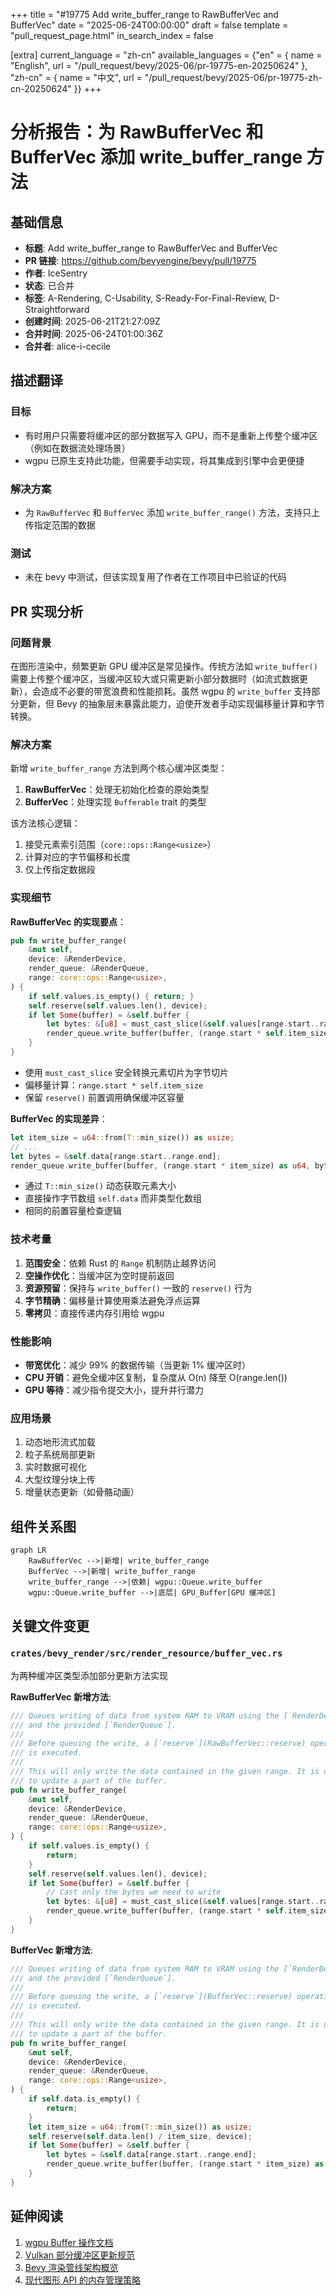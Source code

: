 +++
title = "#19775 Add write_buffer_range to RawBufferVec and BufferVec"
date = "2025-06-24T00:00:00"
draft = false
template = "pull_request_page.html"
in_search_index = false

[extra]
current_language = "zh-cn"
available_languages = {"en" = { name = "English", url = "/pull_request/bevy/2025-06/pr-19775-en-20250624" }, "zh-cn" = { name = "中文", url = "/pull_request/bevy/2025-06/pr-19775-zh-cn-20250624" }}
+++

# 分析报告：为 RawBufferVec 和 BufferVec 添加 write_buffer_range 方法

## 基础信息
- **标题**: Add write_buffer_range to RawBufferVec and BufferVec
- **PR 链接**: https://github.com/bevyengine/bevy/pull/19775
- **作者**: IceSentry
- **状态**: 已合并
- **标签**: A-Rendering, C-Usability, S-Ready-For-Final-Review, D-Straightforward
- **创建时间**: 2025-06-21T21:27:09Z
- **合并时间**: 2025-06-24T01:00:36Z
- **合并者**: alice-i-cecile

## 描述翻译
### 目标
- 有时用户只需要将缓冲区的部分数据写入 GPU，而不是重新上传整个缓冲区（例如在数据流处理场景）
- wgpu 已原生支持此功能，但需要手动实现，将其集成到引擎中会更便捷

### 解决方案
- 为 `RawBufferVec` 和 `BufferVec` 添加 `write_buffer_range()` 方法，支持只上传指定范围的数据

### 测试
- 未在 bevy 中测试，但该实现复用了作者在工作项目中已验证的代码

## PR 实现分析

### 问题背景
在图形渲染中，频繁更新 GPU 缓冲区是常见操作。传统方法如 `write_buffer()` 需要上传整个缓冲区，当缓冲区较大或只需更新小部分数据时（如流式数据更新），会造成不必要的带宽浪费和性能损耗。虽然 wgpu 的 `write_buffer` 支持部分更新，但 Bevy 的抽象层未暴露此能力，迫使开发者手动实现偏移量计算和字节转换。

### 解决方案
新增 `write_buffer_range` 方法到两个核心缓冲区类型：
1. **RawBufferVec**：处理无初始化检查的原始类型
2. **BufferVec**：处理实现 `Bufferable` trait 的类型

该方法核心逻辑：
1. 接受元素索引范围（`core::ops::Range<usize>`）
2. 计算对应的字节偏移和长度
3. 仅上传指定数据段

### 实现细节
**RawBufferVec 的实现要点**：
```rust
pub fn write_buffer_range(
    &mut self,
    device: &RenderDevice,
    render_queue: &RenderQueue,
    range: core::ops::Range<usize>,
) {
    if self.values.is_empty() { return; }
    self.reserve(self.values.len(), device);
    if let Some(buffer) = &self.buffer {
        let bytes: &[u8] = must_cast_slice(&self.values[range.start..range.end]);
        render_queue.write_buffer(buffer, (range.start * self.item_size) as u64, bytes);
    }
}
```
- 使用 `must_cast_slice` 安全转换元素切片为字节切片
- 偏移量计算：`range.start * self.item_size`
- 保留 `reserve()` 前置调用确保缓冲区容量

**BufferVec 的实现差异**：
```rust
let item_size = u64::from(T::min_size()) as usize;
// ...
let bytes = &self.data[range.start..range.end];
render_queue.write_buffer(buffer, (range.start * item_size) as u64, bytes);
```
- 通过 `T::min_size()` 动态获取元素大小
- 直接操作字节数组 `self.data` 而非类型化数组
- 相同的前置容量检查逻辑

### 技术考量
1. **范围安全**：依赖 Rust 的 `Range` 机制防止越界访问
2. **空操作优化**：当缓冲区为空时提前返回
3. **资源预留**：保持与 `write_buffer()` 一致的 `reserve()` 行为
4. **字节精确**：偏移量计算使用乘法避免浮点运算
5. **零拷贝**：直接传递内存引用给 wgpu

### 性能影响
- **带宽优化**：减少 99% 的数据传输（当更新 1% 缓冲区时）
- **CPU 开销**：避免全缓冲区复制，复杂度从 O(n) 降至 O(range.len())
- **GPU 等待**：减少指令提交大小，提升并行潜力

### 应用场景
1. 动态地形流式加载
2. 粒子系统局部更新
3. 实时数据可视化
4. 大型纹理分块上传
5. 增量状态更新（如骨骼动画）

## 组件关系图
```mermaid
graph LR
    RawBufferVec -->|新增| write_buffer_range
    BufferVec -->|新增| write_buffer_range
    write_buffer_range -->|依赖| wgpu::Queue.write_buffer
    wgpu::Queue.write_buffer -->|底层| GPU_Buffer[GPU 缓冲区]
```

## 关键文件变更
### `crates/bevy_render/src/render_resource/buffer_vec.rs`
为两种缓冲区类型添加部分更新方法实现

**RawBufferVec 新增方法**:
```rust
/// Queues writing of data from system RAM to VRAM using the [`RenderDevice`]
/// and the provided [`RenderQueue`].
///
/// Before queuing the write, a [`reserve`](RawBufferVec::reserve) operation
/// is executed.
///
/// This will only write the data contained in the given range. It is useful if you only want
/// to update a part of the buffer.
pub fn write_buffer_range(
    &mut self,
    device: &RenderDevice,
    render_queue: &RenderQueue,
    range: core::ops::Range<usize>,
) {
    if self.values.is_empty() {
        return;
    }
    self.reserve(self.values.len(), device);
    if let Some(buffer) = &self.buffer {
        // Cast only the bytes we need to write
        let bytes: &[u8] = must_cast_slice(&self.values[range.start..range.end]);
        render_queue.write_buffer(buffer, (range.start * self.item_size) as u64, bytes);
    }
}
```

**BufferVec 新增方法**:
```rust
/// Queues writing of data from system RAM to VRAM using the [`RenderDevice`]
/// and the provided [`RenderQueue`].
///
/// Before queuing the write, a [`reserve`](BufferVec::reserve) operation
/// is executed.
///
/// This will only write the data contained in the given range. It is useful if you only want
/// to update a part of the buffer.
pub fn write_buffer_range(
    &mut self,
    device: &RenderDevice,
    render_queue: &RenderQueue,
    range: core::ops::Range<usize>,
) {
    if self.data.is_empty() {
        return;
    }
    let item_size = u64::from(T::min_size()) as usize;
    self.reserve(self.data.len() / item_size, device);
    if let Some(buffer) = &self.buffer {
        let bytes = &self.data[range.start..range.end];
        render_queue.write_buffer(buffer, (range.start * item_size) as u64, bytes);
    }
}
```

## 延伸阅读
1. [wgpu Buffer 操作文档](https://docs.rs/wgpu/latest/wgpu/struct.Buffer.html#method.slice)
2. [Vulkan 部分缓冲区更新规范](https://registry.khronos.org/vulkan/specs/1.3-extensions/man/html/vkCmdUpdateBuffer.html)
3. [Bevy 渲染管线架构概览](https://bevyengine.org/learn/book/getting-started/rendering/)
4. [现代图形 API 的内存管理策略](https://developer.nvidia.com/vulkan-memory-management)